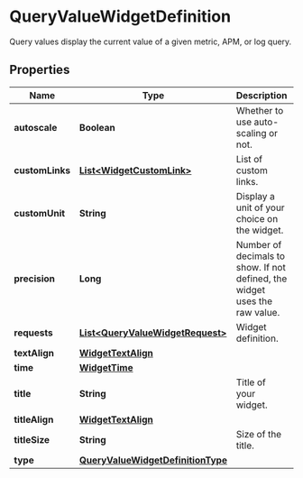 

# QueryValueWidgetDefinition

Query values display the current value of a given metric, APM, or log query.
## Properties

Name | Type | Description | Notes
------------ | ------------- | ------------- | -------------
**autoscale** | **Boolean** | Whether to use auto-scaling or not. |  [optional]
**customLinks** | [**List&lt;WidgetCustomLink&gt;**](WidgetCustomLink.md) | List of custom links. |  [optional]
**customUnit** | **String** | Display a unit of your choice on the widget. |  [optional]
**precision** | **Long** | Number of decimals to show. If not defined, the widget uses the raw value. |  [optional]
**requests** | [**List&lt;QueryValueWidgetRequest&gt;**](QueryValueWidgetRequest.md) | Widget definition. | 
**textAlign** | [**WidgetTextAlign**](WidgetTextAlign.md) |  |  [optional]
**time** | [**WidgetTime**](WidgetTime.md) |  |  [optional]
**title** | **String** | Title of your widget. |  [optional]
**titleAlign** | [**WidgetTextAlign**](WidgetTextAlign.md) |  |  [optional]
**titleSize** | **String** | Size of the title. |  [optional]
**type** | [**QueryValueWidgetDefinitionType**](QueryValueWidgetDefinitionType.md) |  | 



